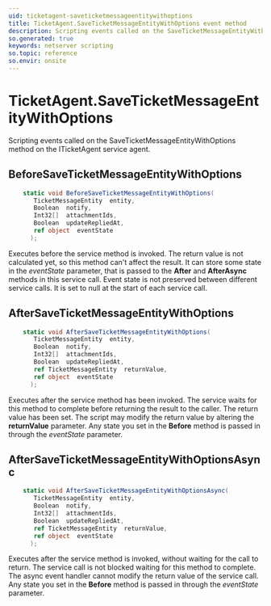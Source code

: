 ```yaml
---
uid: ticketagent-saveticketmessageentitywithoptions
title: TicketAgent.SaveTicketMessageEntityWithOptions event method
description: Scripting events called on the SaveTicketMessageEntityWithOptions method on the TicketAgent service agent.
so.generated: true
keywords: netserver scripting
so.topic: reference
so.envir: onsite
---
```

# TicketAgent.SaveTicketMessageEntityWithOptions

Scripting events called on the <see cref='M:ITicketAgent.SaveTicketMessageEntityWithOptions'>SaveTicketMessageEntityWithOptions</see> method on the <see cref='ITicketAgent'>ITicketAgent</see>  service agent.

## BeforeSaveTicketMessageEntityWithOptions
```cs
    static void BeforeSaveTicketMessageEntityWithOptions(
       TicketMessageEntity  entity,
       Boolean  notify,
       Int32[]  attachmentIds,
       Boolean  updateRepliedAt,
       ref object  eventState
      );
```
Executes before the service method is invoked.
The return value is not calculated yet, so this method can't affect the result.
It can store some state in the *eventState* parameter, that is passed to the **After** and **AfterAsync** methods in this service call.
Event state is not preserved between different service calls. It is set to null at the start of each service call.
## AfterSaveTicketMessageEntityWithOptions
```cs
    static void AfterSaveTicketMessageEntityWithOptions(
       TicketMessageEntity  entity,
       Boolean  notify,
       Int32[]  attachmentIds,
       Boolean  updateRepliedAt,
       ref TicketMessageEntity  returnValue,
       ref object  eventState
      );
```
Executes after the service method has been invoked. The service waits for this method to complete before returning the result to the caller.
The return value has been set. The script may modify the return value by altering the **returnValue** parameter.
Any state you set in the **Before** method is passed in through the *eventState* parameter.
## AfterSaveTicketMessageEntityWithOptionsAsync
```cs
    static void AfterSaveTicketMessageEntityWithOptionsAsync(
       TicketMessageEntity  entity,
       Boolean  notify,
       Int32[]  attachmentIds,
       Boolean  updateRepliedAt,
       ref TicketMessageEntity  returnValue,
       ref object  eventState
      );
```
Executes after the service method is invoked, without waiting for the call to return.
The service call is not blocked waiting for this method to complete.
The async event handler cannot modify the return value of the service call.
Any state you set in the **Before** method is passed in through the *eventState* parameter.

